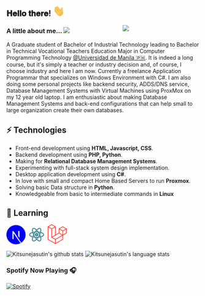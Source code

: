 <h2> 𝐇𝐞𝐥𝐥𝐨 𝐭𝐡𝐞𝐫𝐞! <img src="https://raw.githubusercontent.com/ABSphreak/ABSphreak/master/gifs/Hi.gif" width="30px"></h2>

<img align='right' src='https://user-images.githubusercontent.com/5713670/87202985-820dcb80-c2b6-11ea-9f56-7ec461c497c3.gif' width='200"'>

### A little about me...  <img src="https://media.giphy.com/media/VgCDAzcKvsR6OM0uWg/giphy.gif" width="50"> 
A Graduate student of Bachelor of Industrial Technology leading to Bachelor in Technical Vocational Teachers Education Major in Computer Programming Technology [@Universidad de Manila 🇵🇭](https://udm.edu.ph/udm2/). It is indeed a long course, but it's simply a teacher or industry decision and, of course, I choose industry and here I am now. Currently a freelance Application Programmar that specializes on Windows Environment with C#. I am also doing some personal projects like backend security, ADDS/DNS service, Database Management Systems with Virtual Machines using ProxMox on my 12 year old laptop. I am enthusiastic about making Database Management Systems and back-end configurations that can help small to large organization create their own databases.

## ⚡ Technologies
- Front-end development using **HTML, Javascript, CSS**.
- Backend development using **PHP, Python**.
- Making for **Relational Database Management Systems**.
- Experimenting with full-stack system design implementation.
- Desktop application development using **C#**.
- In love with small and compact Home Based Servers to run **Proxmox**.
- Solving basic Data structure in **Python**.
- Knowledgeable from basic to intermediate commands in **Linux**

## 🧠 Learning
<img src = 'https://github.com/Kitsunejasutin/Kitsunejasutin/blob/main/images/nextjs.png' width='50'/> <img src = 'https://github.com/Kitsunejasutin/Kitsunejasutin/blob/main/images/react.svg' width='50'/>  <img src = 'https://github.com/Kitsunejasutin/Kitsunejasutin/blob/main/images/Laravel.png' width='50'/>

![Kitsunejasutin's github stats](https://github-readme-stats-kitsunejasutin.vercel.app/api?username=Kitsunejasutin&theme=tokyonight&show_icons=true&include_all_commits=true&hide_border=true&PAT_1") ![Kitsunejasutin's language stats](https://github-readme-stats-kitsunejasutin.vercel.app/api/top-langs/?username=Kitsunejasutin&langs_count=10&theme=tokyonight&layout=compact&hide_border=true&PAT_1") 
### Spotify Now Playing 🎧
[![Spotify](https://novatorem-kitsunejasutin.vercel.app/api/spotify?background_color=0d1117&border_color=ffffff)](https://open.spotify.com/user/csapawn)

